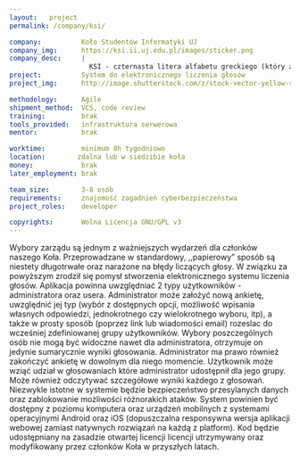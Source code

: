 ```yaml
---
layout:   project
permalink: /company/ksi/

company:          Koło Studentów Informatyki UJ
company_img:      https://ksi.ii.uj.edu.pl/images/sticker.png
company_desc:     |
                    KSI - czternasta litera alfabetu greckiego (który z pewnością poznasz na Wstępie do Teorii Mnogości) na naszej uczelni zyskała szczególne znaczenie. Pod tym symbolem kryje się bowiem Koło Studentów Informatyki UJ - organizacja, którą powinien znać każdy student informatyki (i nie tylko!). Od prawie 40 lat zrzeszamy kreatywne i ciekawe świata osoby, które nie chcą ograniczać się wyłącznie do obowiązkowych zajęć na uczelni.
project:          System do elektronicznego liczenia głosów
project_img:      http://image.shutterstock.com/z/stock-vector-yellow-submarine-98743079.jpg

methodology:      Agile
shipment_method:  VCS, code review
training:         brak
tools_provided:   infrastruktura serwerowa
mentor:           brak

worktime:         minimum 8h tygodniowo
location:        zdalna lub w siedzibie koła
money:            brak
later_employment: brak

team_size:        3-8 osób
requirements:     znajomość zagadnień cyberbezpieczeństwa
project_roles:    developer

copyrights:       Wolna Licencja GNU/GPL v3 
---
```

Wybory zarządu są jednym z ważniejszych wydarzeń dla członków naszego Koła. Przeprowadzane w standardowy, ,,papierowy” sposób są niestety długotrwałe oraz narażone na błędy liczących głosy. W związku za powyższym zrodził się pomysł stworzenia elektronicznego systemu liczenia głosów. 
Aplikacja powinna uwzględniać 2 typy użytkowników - administratora oraz usera. Administrator może założyć nową ankietę,  uwzględnić jej typ (wybór z dostępnych opcji, możliwość wpisania własnych odpowiedzi, jednokrotnego czy wielokrotnego wyboru, itp), a także w prosty sposób (poprzez link lub wiadomości email) rozeslac do wcześniej zdefiniowanej grupy użytkowników. Wybory poszczególnych osób nie mogą być widoczne nawet dla administratora, otrzymuje on jedynie sumarycznie wyniki głosowania. Administrator ma prawo również zakończyć ankietę w dowolnym dla niego momencie. Użytkownik może wziąć udział w głosowaniach które administrator udostępnił dla jego grupy. Może również odczytywać szczegółowe wyniki każdego z głosowań.
Niezwykle istotne w systemie będzie bezpieczeństwo przesylanych danych oraz zablokowanie możliwości różnorakich ataków. System powinien być dostępny z poziomu komputera oraz urządzeń mobilnych z systemami operacyjnymi Android oraz iOS (dopuszczalna responsywna wersja aplikacji webowej zamiast natywnych rozwiązań na każdą z platform). Kod będzie udostępniany na zasadzie otwartej licencji licencji utrzymywany oraz modyfikowany przez członków Koła w przyszłych latach. 
